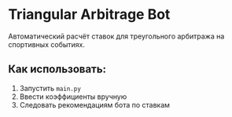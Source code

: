 # Triangular Arbitrage Bot
Автоматический расчёт ставок для треугольного арбитража на спортивных событиях.

## Как использовать:
1. Запустить `main.py`
2. Ввести коэффициенты вручную
3. Следовать рекомендациям бота по ставкам
